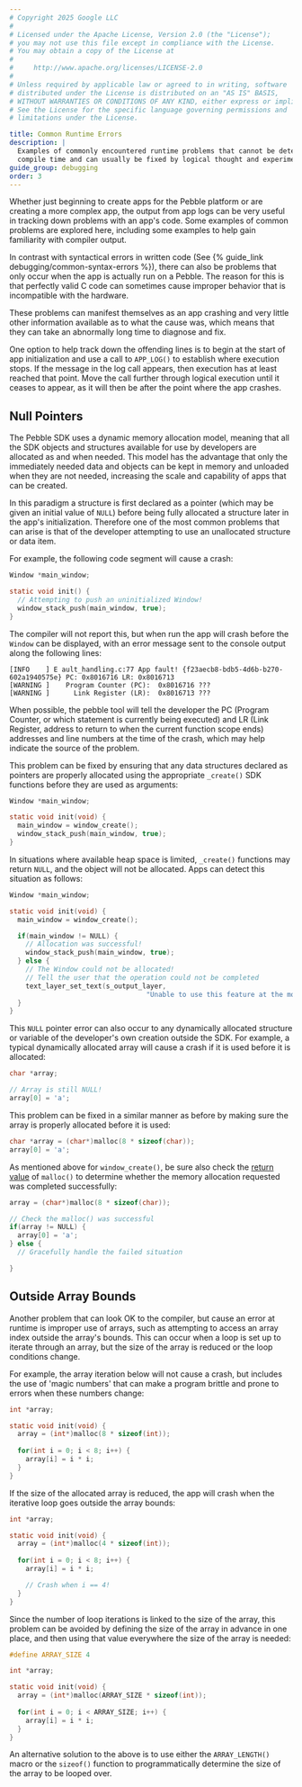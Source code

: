 ```yaml
---
# Copyright 2025 Google LLC
#
# Licensed under the Apache License, Version 2.0 (the "License");
# you may not use this file except in compliance with the License.
# You may obtain a copy of the License at
#
#     http://www.apache.org/licenses/LICENSE-2.0
#
# Unless required by applicable law or agreed to in writing, software
# distributed under the License is distributed on an "AS IS" BASIS,
# WITHOUT WARRANTIES OR CONDITIONS OF ANY KIND, either express or implied.
# See the License for the specific language governing permissions and
# limitations under the License.

title: Common Runtime Errors
description: |
  Examples of commonly encountered runtime problems that cannot be detected at 
  compile time and can usually be fixed by logical thought and experimentation.
guide_group: debugging
order: 3
---
```


Whether just beginning to create apps for the Pebble platform or are creating a
more complex app, the output from app logs can be very useful in tracking down
problems with an app's code. Some examples of common problems are explored here,
including some examples to help gain familiarity with compiler output.

In contrast with syntactical errors in written code (See 
{% guide_link debugging/common-syntax-errors %}), 
there can also be problems that only occur when the app is actually run on a
Pebble. The reason for this is that perfectly valid C code can sometimes cause
improper behavior that is incompatible with the hardware.

These problems can manifest themselves as an app crashing and very little other 
information available as to what the cause was, which means that they can take 
an abnormally long time to diagnose and fix. 

One option to help track down the offending lines is to begin at the start of
app initialization and use a call to ``APP_LOG()`` to establish where execution
stops. If the message in the log call appears, then execution has at least
reached that point. Move the call further through logical execution until it
ceases to appear, as it will then be after the point where the app crashes.


## Null Pointers

The Pebble SDK uses a dynamic memory allocation model, meaning that all the SDK
objects and structures available for use by developers are allocated as and when
needed. This model has the advantage that only the immediately needed data and
objects can be kept in memory and unloaded when they are not needed, increasing
the scale and capability of apps that can be created.

In this paradigm a structure is first declared as a pointer (which may be given
an initial value of `NULL`) before being fully allocated a structure later in
the app's initialization. Therefore one of the most common problems that can
arise is that of the developer attempting to use an unallocated structure or
data item.

For example, the following code segment will cause a crash:

```c
Window *main_window;

static void init() {
  // Attempting to push an uninitialized Window!
  window_stack_push(main_window, true);
}
```

The compiler will not report this, but when run the app will crash before the
``Window`` can be displayed, with an error message sent to the console output
along the following lines:

```nc|text
[INFO    ] E ault_handling.c:77 App fault! {f23aecb8-bdb5-4d6b-b270-602a1940575e} PC: 0x8016716 LR: 0x8016713
[WARNING ]    Program Counter (PC):  0x8016716 ???
[WARNING ]      Link Register (LR):  0x8016713 ???
```

When possible, the pebble tool will tell the developer the PC (Program Counter,
or which statement is currently being executed) and LR (Link Register, address
to return to when the current function scope ends) addresses and line numbers at
the time of the crash, which may help indicate the source of the problem.

This problem can be fixed by ensuring that any data structures declared as
pointers are properly allocated using the appropriate `_create()` SDK functions
before they are used as arguments:

```c
Window *main_window;

static void init(void) {
  main_window = window_create();
  window_stack_push(main_window, true);
}
```

In situations where available heap space is limited, `_create()` functions may
return `NULL`, and the object will not be allocated. Apps can detect this
situation as follows:

```c
Window *main_window;

static void init(void) {
  main_window = window_create();

  if(main_window != NULL) {
    // Allocation was successful!
    window_stack_push(main_window, true);
  } else {
    // The Window could not be allocated! 
    // Tell the user that the operation could not be completed
    text_layer_set_text(s_output_layer, 
                                  "Unable to use this feature at the moment.");
  }
}
```

This `NULL` pointer error can also occur to any dynamically allocated structure
or variable of the developer's own creation outside the SDK. For example, a
typical dynamically allocated array will cause a crash if it is used before it
is allocated:

```c
char *array;

// Array is still NULL!
array[0] = 'a';
```

This problem can be fixed in a similar manner as before by making sure the array 
is properly allocated before it is used:

```c
char *array = (char*)malloc(8 * sizeof(char));
array[0] = 'a';
```

As mentioned above for ``window_create()``, be sure also check the 
[return value](http://pubs.opengroup.org/onlinepubs/009695399/functions/malloc.html) 
of `malloc()` to determine whether the memory allocation requested was completed
successfully:

```c
array = (char*)malloc(8 * sizeof(char));

// Check the malloc() was successful
if(array != NULL) {
  array[0] = 'a';
} else {
  // Gracefully handle the failed situation

}
```


## Outside Array Bounds

Another problem that can look OK to the compiler, but cause an error at runtime
is improper use of arrays, such as attempting to access an array index outside
the array's bounds. This can occur when a loop is set up to iterate through an
array, but the size of the array is reduced or the loop conditions change.

For example, the array iteration below will not cause a crash, but includes the
use of 'magic numbers' that can make a program brittle and prone to errors when
these numbers change:

```c
int *array;

static void init(void) {
  array = (int*)malloc(8 * sizeof(int));
  
  for(int i = 0; i < 8; i++) {
    array[i] = i * i;
  }
}
```

If the size of the allocated array is reduced, the app will crash when the 
iterative loop goes outside the array bounds:

```c
int *array;

static void init(void) {
  array = (int*)malloc(4 * sizeof(int));
  
  for(int i = 0; i < 8; i++) {
    array[i] = i * i;

    // Crash when i == 4!
  }
}
```

Since the number of loop iterations is linked to the size of the array, this
problem can be avoided by defining the size of the array in advance in one
place, and then using that value everywhere the size of the array is needed:

```c
#define ARRAY_SIZE 4

int *array;

static void init(void) {
  array = (int*)malloc(ARRAY_SIZE * sizeof(int));
  
  for(int i = 0; i < ARRAY_SIZE; i++) {
    array[i] = i * i;
  }
}
```

An alternative solution to the above is to use either the `ARRAY_LENGTH()` macro
or the `sizeof()` function to programmatically determine the size of the array
to be looped over.
